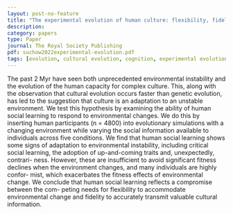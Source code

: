 ```yaml
---
layout: post-no-feature
title: "The experimental evolution of human culture: flexibility, fidelity and environmental instability"
description:
category: papers
type: Paper
journal: The Royal Society Publishing
pdf: suchow2022experimental-evolution.pdf
tags: [evolution, cultural evolution, cognition, experimental evolution, social learning, conformist transmission]
---
```


The past 2 Myr have seen both unprecedented environmental instability and the evolution of the human capacity for complex culture. This, along with the observation that cultural evolution occurs faster than genetic evolution, has led to the suggestion that culture is an adaptation to an unstable environment. We test this hypothesis by examining the ability of human social learning to respond to environmental changes. We do this by inserting human participants (n = 4800) into evolutionary simulations with a changing environment while varying the social information available to individuals across five conditions. We find that human social learning shows some signs of adaptation to environmental instability, including critical social learning, the adoption of up-and-coming traits and, unexpectedly, contrari- ness. However, these are insufficient to avoid significant fitness declines when the environment changes, and many individuals are highly confor- mist, which exacerbates the fitness effects of environmental change. We conclude that human social learning reflects a compromise between the com- peting needs for flexibility to accommodate environmental change and fidelity to accurately transmit valuable cultural information.